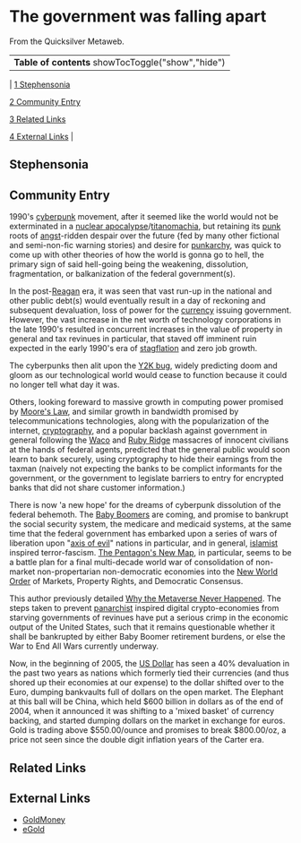 
# The government was falling apart

From the Quicksilver Metaweb.



|  |
| --- |
| **Table of contents** showTocToggle("show","hide") |
| 
[1 Stephensonia](/)


[2 Community Entry](/)


[3 Related Links](/)


[4 External Links](/)
 |


## Stephensonia




## Community Entry


1990's [cyberpunk](/cyberpunk) movement, after it seemed like the world would not be exterminated in a [nuclear apocalypse](/nuclear-apocalypse)/[titanomachia](/titanomachia), but retaining its [punk](/punk) roots of [angst](/angst)-ridden despair over the future {fed by many other fictional and semi-non-fic warning stories) and desire for [punkarchy](/punkarchy), was quick to come up with other theories of how the world is gonna go to hell, the primary sign of said hell-going being the weakening, dissolution, fragmentation, or balkanization of the federal government(s).

In the post-[Reagan](/reagan) era, it was seen that vast run-up in the national and other public debt(s) would eventually result in a day of reckoning and subsequent devaluation, loss of power for the [currency](/currency) issuing government. However, the vast increase in the net worth of technology corporations in the late 1990's resulted in concurrent increases in the value of property in general and tax revinues in particular, that staved off imminent ruin expected in the early 1990's era of [stagflation](/stagflation) and zero job growth.

The cyberpunks then alit upon the [Y2K bug](/y2k-bug), widely predicting doom and gloom as our technological world would cease to function because it could no longer tell what day it was.

Others, looking foreward to massive growth in computing power promised by [Moore's Law](/moore-s-law), and similar growth in bandwidth promised by telecommunications technologies, along with the popularization of the internet, [cryptography](/cryptography), and a popular backlash against government in general following the [Waco](/waco) and [Ruby Ridge](/ruby-ridge) massacres of innocent civilians at the hands of federal agents, predicted that the general public would soon learn to bank securely, using cryptography to hide their earnings from the taxman (naively not expecting the banks to be complict informants for the government, or the government to legislate barriers to entry for encrypted banks that did not share customer information.)

There is now 'a new hope' for the dreams of cyberpunk dissolution of the federal behemoth. The [Baby Boomers](/baby-boomers) are coming, and promise to bankrupt the social security system, the medicare and medicaid systems, at the same time that the federal government has embarked upon a series of wars of liberation upon "[axis of evil](/axis-of-evil)" nations in particular, and in general, [islamist](/islamist) inspired terror-fascism. [The Pentagon's New Map](/), in particular, seems to be a battle plan for a final multi-decade world war of consolidation of non-market non-propertarian non-democratic economies into the [New World Order](/new-world-order) of Markets, Property Rights, and Democratic Consensus.

This author previously detailed [Why the Metaverse Never Happened](/metaverse). The steps taken to prevent [panarchist](/panarchist) inspired digital crypto-economies from starving governments of revinues have put a serious crimp in the economic output of the United States, such that it remains questionable whether it shall be bankrupted by either Baby Boomer retirement burdens, or else the War to End All Wars currently underway. 

Now, in the beginning of 2005, the [US Dollar](/us-dollar) has seen a 40% devaluation in the past two years as nations which formerly tied their currencies (and thus shored up their economies at our expense) to the dollar shifted over to the Euro, dumping bankvaults full of dollars on the open market. The Elephant at this ball will be China, which held $600 billion in dollars as of the end of 2004, when it announced it was shifting to a 'mixed basket' of currency backing, and started dumping dollars on the market in exchange for euros. Gold is trading above $550.00/ounce and promises to break $800.00/oz, a price not seen since the double digit inflation years of the Carter era.

## Related Links




## External Links


* [GoldMoney](/http-www-goldmoney-com)
* [eGold](/http-www-egold-com)
